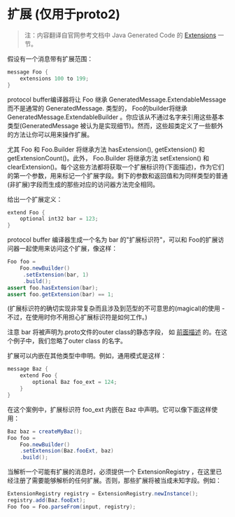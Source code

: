 扩展 (仅用于proto2)
=========

> 注：内容翻译自官网参考文档中 Java Generated Code 的 [Extensions](https://developers.google.com/protocol-buffers/docs/reference/java-generated#extension) 一节。

假设有一个消息带有扩展范围：

```java
message Foo {
	extensions 100 to 199;
}
```

protocol buffer编译器将让 Foo 继承 GeneratedMessage.ExtendableMessage 而不是通常的 GeneratedMessage. 类型的， Foo的builder将继承 GeneratedMessage.ExtendableBuilder 。你应该从不通过名字来引用这些基本类型(GeneratedMessage 被认为是实现细节)。然而，这些超类定义了一些额外的方法让你可以用来操作扩展。

尤其 Foo 和 Foo.Builder 将继承方法 hasExtension(), getExtension() 和 getExtensionCount()。此外， Foo.Builder 将继承方法 setExtension() 和 clearExtension()。每个这些方法都将获取一个扩展标识符(下面描述)，作为它们的第一个参数，用来标记一个扩展字段。剩下的参数和返回值和为同样类型的普通(非扩展)字段而生成的那些对应的访问器方法完全相同。

给出一个扩展定义：

```java
extend Foo {
	optional int32 bar = 123;
}
```

protocol buffer 编译器生成一个名为 bar 的"扩展标识符"，可以和 Foo的扩展访问器一起使用来访问这个扩展，像这样：

```java
Foo foo =
    Foo.newBuilder()
     .setExtension(bar, 1)
     .build();
assert foo.hasExtension(bar);
assert foo.getExtension(bar) == 1;
```

(扩展标识符的确切实现非常复杂而且涉及到范型的不可意思的(magical)的使用 - 不过，在使用时你不用担心扩展标识符是如何工作。)

注意 bar 将被声明为.proto文件的outer class的静态字段， 如 [前面描述](compiler_invocation.md) 的。在这个例子中，我们忽略了outer class 的名字。

扩展可以内嵌在其他类型中申明。例如，通用模式是这样：

```java
message Baz {
    extend Foo {
    	optional Baz foo_ext = 124;
    }
}
```

在这个案例中，扩展标识符 foo_ext 内嵌在 Baz 中声明。它可以像下面这样使用：

```java
Baz baz = createMyBaz();
Foo foo =
    Foo.newBuilder()
    .setExtension(Baz.fooExt, baz)
    .build();
```

当解析一个可能有扩展的消息时，必须提供一个 ExtensionRegistry ，在这里已经注册了需要能够解析的任何扩展。否则，那些扩展将被当成未知字段。例如：

```java
ExtensionRegistry registry = ExtensionRegistry.newInstance();
registry.add(Baz.fooExt);
Foo foo = Foo.parseFrom(input, registry);
```

